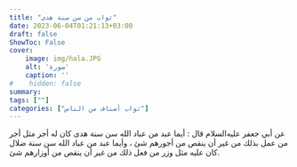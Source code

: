 ```yaml
---
title: "ثواب من سن سنة هدى"
date: 2023-06-04T01:21:13+03:00
draft: false
ShowToc: False
cover:
    image: img/hala.JPG
    alt: 'صورة'
    caption: ''
#    hidden: false
summary: 
tags: [""]
categories: ["ثواب أصناف من الناس"]
---
```

عن أبي جعفر عليه‌السلام قال : أيما عبد من عباد الله سن سنة هدى
كان له أجر مثل أجر من عمل بذلك من غير أن ينقص من أجورهم
شئ ، وأيما عبد من عباد الله سن سنة ضلال كان عليه مثل وزر من
فعل ذلك من غير أن ينقص من أوزارهم شئ.

